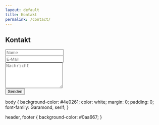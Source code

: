```yaml
---
layout: default
title: Kontakt
permalink: /contact/
---
```


<div class="contact-form" id="kontakt">
        <h2>Kontakt</h2>
        <form>
            <input type="text" placeholder="Name" required><br>
            <input type="email" placeholder="E-Mail" required><br>
            <textarea placeholder="Nachricht" rows="5" required></textarea><br>
            <button type="submit">Senden</button>
        </form>
</div>

<head>
    <link rel="stylesheet" href="styles.css">  <!-- Der Pfad zur CSS-Datei -->
</head>
body {
    background-color: #4e0261;
    color: white;
    margin: 0;
    padding: 0;
    font-family: Garamond, serif;
}

header, footer {
    background-color: #0aa667;
}
